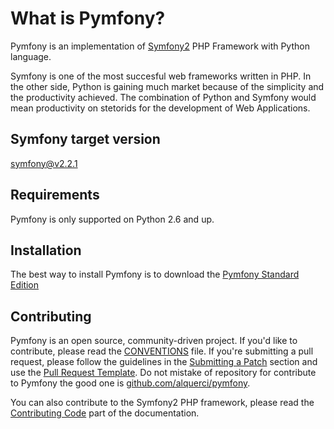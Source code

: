What is Pymfony?
================

Pymfony is an implementation of [Symfony2][6] PHP Framework with Python language.

Symfony is one of the most succesful web frameworks written in PHP. In the
other side, Python is gaining much market because of the simplicity and the
productivity achieved. The combination of Python and Symfony would mean
productivity on stetorids for the development of Web Applications.

Symfony target version
----------------------

[symfony@v2.2.1](https://github.com/symfony/symfony/tree/v2.2.1)


Requirements
------------

Pymfony is only supported on Python 2.6 and up.


Installation
------------

The best way to install Pymfony is to download the [Pymfony Standard Edition](https://github.com/pymfony/pymfony-standard#readme)


Contributing
------------

Pymfony is an open source, community-driven project. If you'd like to
contribute, please read the [CONVENTIONS][1] file. If you're submitting
a pull request, please follow the guidelines in the [Submitting a Patch][2]
section and use the [Pull Request Template][3]. Do not mistake of repository
for contribute to Pymfony the good one is [github.com/alquerci/pymfony][4].

You can also contribute to the Symfony2 PHP framework, please read the
[Contributing Code][5] part of the documentation.


[1]: ./CONVENTIONS.md
[2]: http://symfony.com/doc/current/contributing/code/patches.html#check-list
[3]: http://symfony.com/doc/current/contributing/code/patches.html#make-a-pull-request
[4]: ./
[5]: http://symfony.com/doc/current/contributing/code/index.html
[6]: http://symfony.com

